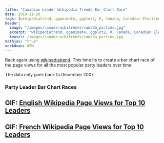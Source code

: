 ```yaml
---
title: "Canadian Leader Wikipedia Trends Bar Chart Race"
date: 2019-11-20
tags: [wikipediatrend, gganimate, ggplot2, R, Canada, Canadian Elections]
header:
  image: "/images/canada-wikitrends/canada_parties.jpg"
  excerpt: "wikipediatrend, gganimate, ggplot2, R, Canada, Canadian Elections"
  teaser: /images/canada-wikitrends/canada_parties.jpg
mathjax: "true"
markdown: GFM
---
```


Back again using [wikipediatrend](https://github.com/petermeissner/wikipediatrend0). This time its to create a bar chart race of the page views for all the most popular party leaders over time.

The data only goes back to December 2007.

### Party Leader Bar Chart Races

## GIF: <a href="/images/canada-wikitrends/wiki_race_en.gif" target="_blank" > English Wikipedia Page Views for Top 10 Leaders </a> 

## GIF: <a href="/images/canada-wikitrends/wiki_race_fr.gif" target="_blank" > French Wikipedia Page Views for Top 10 Leaders</a>
